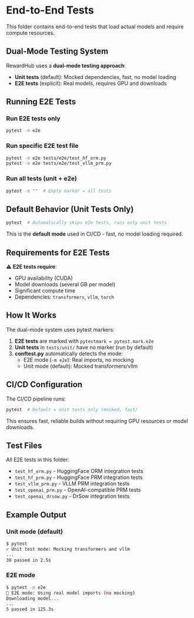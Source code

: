 # End-to-End Tests

This folder contains end-to-end tests that load actual models and require compute resources.

## Dual-Mode Testing System

RewardHub uses a **dual-mode testing approach**:

- **Unit tests** (default): Mocked dependencies, fast, no model loading
- **E2E tests** (explicit): Real models, requires GPU and downloads

## Running E2E Tests

### Run E2E tests only
```bash
pytest -m e2e
```

### Run specific E2E test file
```bash
pytest -m e2e tests/e2e/test_hf_orm.py
pytest -m e2e tests/e2e/test_vllm_prm.py
```

### Run all tests (unit + e2e)
```bash
pytest -m ""  # Empty marker = all tests
```

## Default Behavior (Unit Tests Only)

```bash
pytest  # Automatically skips e2e tests, runs only unit tests
```

This is the **default mode** used in CI/CD - fast, no model loading required.

## Requirements for E2E Tests

⚠️ **E2E tests require**:
- GPU availability (CUDA)
- Model downloads (several GB per model)
- Significant compute time
- Dependencies: `transformers`, `vllm`, `torch`

## How It Works

The dual-mode system uses pytest markers:

1. **E2E tests** are marked with `pytestmark = pytest.mark.e2e`
2. **Unit tests** in `tests/unit/` have no marker (run by default)
3. **conftest.py** automatically detects the mode:
   - E2E mode (`-m e2e`): Real imports, no mocking
   - Unit mode (default): Mocked transformers/vllm

## CI/CD Configuration

The CI/CD pipeline runs:
```bash
pytest  # Default = unit tests only (mocked, fast)
```

This ensures fast, reliable builds without requiring GPU resources or model downloads.

## Test Files

All E2E tests in this folder:
- `test_hf_orm.py` - HuggingFace ORM integration tests
- `test_hf_prm.py` - HuggingFace PRM integration tests
- `test_vllm_prm.py` - VLLM PRM integration tests
- `test_openai_prm.py` - OpenAI-compatible PRM tests
- `test_openai_drsow.py` - DrSow integration tests

## Example Output

### Unit mode (default)
```bash
$ pytest
✓ Unit test mode: Mocking transformers and vllm
...
30 passed in 2.5s
```

### E2E mode
```bash
$ pytest -m e2e
🔧 E2E mode: Using real model imports (no mocking)
Downloading model...
...
5 passed in 125.3s
```

